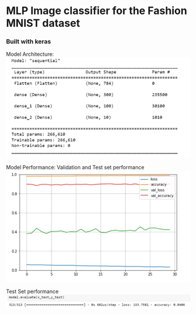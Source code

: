 
# MLP Image classifier for the Fashion MNIST dataset

<h3>Built with keras</h3> 

Model Architecture:
![alt text](https://github.com/leeyinghern/Fashion_MNIST_MLP/blob/master/Images/model_archi.PNG?raw=true)

Model Performance:
Validation and Test set performance
![alt text](https://github.com/leeyinghern/Fashion_MNIST_MLP/blob/master/Images/performance.PNG?raw=true)


Test Set performance 
![alt text](https://github.com/leeyinghern/Fashion_MNIST_MLP/blob/master/Images/test_set_perf.PNG?raw=true)
